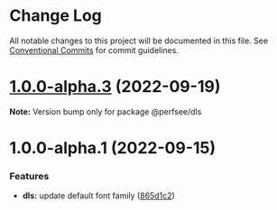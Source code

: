 # Change Log

All notable changes to this project will be documented in this file.
See [Conventional Commits](https://conventionalcommits.org) for commit guidelines.

# [1.0.0-alpha.3](https://github.com/perfsee/perfsee/compare/v1.0.0-alpha.2...v1.0.0-alpha.3) (2022-09-19)

**Note:** Version bump only for package @perfsee/dls

# 1.0.0-alpha.1 (2022-09-15)

### Features

- **dls:** update default font family ([865d1c2](https://github.com/perfsee/perfsee/commit/865d1c2b6a801cc572d0f73bccc7b1db78704f8e))
